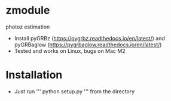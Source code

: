 # zmodule
photoz estimation <br />
- Install pyGRBz (https://pygrbz.readthedocs.io/en/latest/) and pyGRBaglow (https://pygrbaglow.readthedocs.io/en/latest/)
- Tested and works on Linux, bugs on Mac M2
# Installation
- Just run
  '''
  python setup.py
  '''
  from the directory
